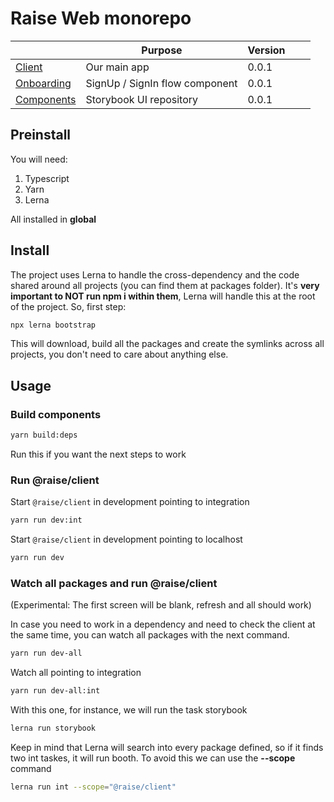 # Raise Web monorepo

|                                                                                       | Purpose                        | Version |     |     |
| ------------------------------------------------------------------------------------- | ------------------------------ | ------- | --- | --- |
| [Client](https://bitbucket.org/herodevteam/raise/src/master/packages/client/)         | Our main app                   | 0.0.1   |     |     |
| [Onboarding](https://bitbucket.org/herodevteam/raise/src/master/packages/onboarding/) | SignUp / SignIn flow component | 0.0.1   |     |     |
| [Components](https://bitbucket.org/herodevteam/raise/src/master/packages/components/) | Storybook UI repository        | 0.0.1   |     |     |

## Preinstall

You will need:

1. Typescript
2. Yarn
3. Lerna

All installed in **global**

## Install

The project uses Lerna to handle the cross-dependency and the code shared around all projects (you can find them at packages folder). It's **very important to NOT run npm i within them**, Lerna will handle this at the root of the project. So, first step:

```bash
npx lerna bootstrap
```

This will download, build all the packages and create the symlinks across all projects, you don't need to care about anything else.

## Usage

### Build components

```bash
yarn build:deps 
```

Run this if you want the next steps to work

### Run @raise/client

Start `@raise/client` in development pointing to integration
```bash
yarn run dev:int
```

Start `@raise/client` in development pointing to localhost
```bash
yarn run dev
```
### Watch all packages and run @raise/client
(Experimental: The first screen will be blank, refresh and all should work)

In case you need to work in a dependency and need to check the client at the same time, you can watch all packages with the next command. 

```bash
yarn run dev-all
```
Watch all pointing to integration
```bash
yarn run dev-all:int
```

With this one, for instance, we will run the task storybook

```bash
lerna run storybook
```

Keep in mind that Lerna will search into every package defined, so if it finds two int taskes, it will run booth. To avoid this we can use the **--scope** command

```bash
lerna run int --scope="@raise/client"
```
